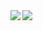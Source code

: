 <img align="left" src="https://github-readme-stats.vercel.app/api?username=Aelpxy&count_private=true&line_height=21&show_icons=true&hide_border=true&theme=synthwave"/>
<img align="left" src="https://github-readme-stats.vercel.app/api/top-langs/?username=Aelpxy&layout=compact&card_width=250&hide_border=true&theme=midnight-purple"/>
